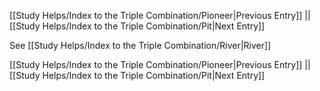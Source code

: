 [[Study Helps/Index to the Triple Combination/Pioneer|Previous Entry]]  ||  [[Study Helps/Index to the Triple Combination/Pit|Next Entry]]

 See [[Study Helps/Index to the Triple Combination/River|River]]

[[Study Helps/Index to the Triple Combination/Pioneer|Previous Entry]]  ||  [[Study Helps/Index to the Triple Combination/Pit|Next Entry]]